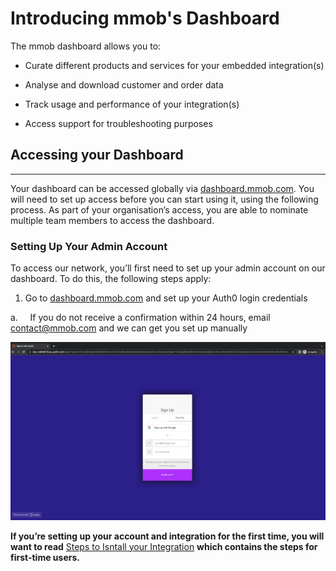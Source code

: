 # Introducing mmob's Dashboard

The mmob dashboard allows you to:

*   Curate different products and services for your embedded integration(s)
    
*   Analyse and download customer and order data
    
*   Track usage and performance of your integration(s)
    
*   Access support for troubleshooting purposes


## Accessing your Dashboard
------------------------

Your dashboard can be accessed globally via [dashboard.mmob.com](http://dashboard.mmob.com). You will need to set up access before you can start using it, using the following process. As part of your organisation’s access, you are able to nominate multiple team members to access the dashboard.

### Setting Up Your Admin Account

To access our network, you’ll first need to set up your admin account on our dashboard. To do this, the following steps apply:

1.  Go to [dashboard.mmob.com](http://dashboard.mmob.com/) and set up your Auth0 login credentials
    

a.     If you do not receive a confirmation within 24 hours, email [contact@mmob.com](mailto:contact@mmob.com) and we can get you set up manually

![](./../images/cp-auth0-login.png)


**If you’re setting up your account and integration for the first time, you will want to read** [Steps to Isntall your Integration](https://docs.mmob.com/docs/articles/a81d1a16ea602-steps-to-install-your-integration]) **which contains the steps for first-time users.**